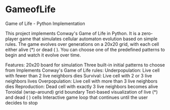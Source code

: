 # GameofLife
Game of Life - Python Implementation

This project implements Conway's Game of Life in Python. It is a zero-player game that simulates cellular automaton evolution based on simple rules. The game evolves over generations on a 20x20 grid, with each cell either alive (*) or dead ( ). You can choose one of the predefined patterns to begin and watch it evolve over time.

Features:
20x20 board for simulation
Three built-in initial patterns to choose from
Implements Conway's Game of Life rules:
  Underpopulation: Live cell with fewer than 2 live neighbors dies
  Survival: Live cell with 2 or 3 live neighbors lives
  Overpopulation: Live cell with more than 3 live neighbors dies
  Reproduction: Dead cell with exactly 3 live neighbors becomes alive
Toroidal (wrap-around) grid boundary
Text-based visualization of live (*) and dead ( ) cells
Interactive game loop that continues until the user decides to stop
